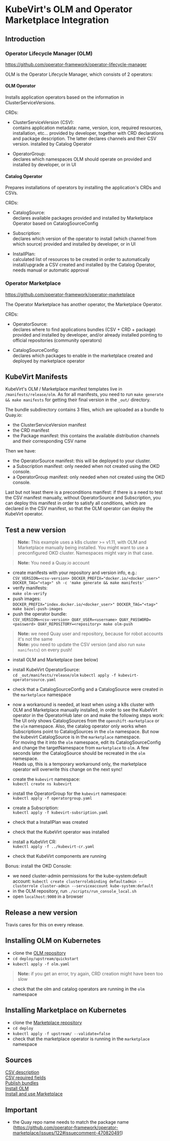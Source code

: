 # KubeVirt's OLM and Operator Marketplace Integration

## Introduction

### Operator Lifecycle Manager (OLM)

https://github.com/operator-framework/operator-lifecycle-manager

OLM is the Operator Lifecycle Manager, which consists of 2 operators:

#### OLM Operator

Installs application operators based on the information in ClusterServiceVersions.

CRDs:

- ClusterServiceVersion (CSV):  
  contains application metadata: name, version, icon, required resources, installation, etc...
  provided by developer, together with CRD declarations and package description. The latter declares channels and their CSV version.
  installed by Catalog Operator

- OperatorGroup:  
  declares which namespaces OLM should operate on
  provided and installed by developer, or in UI

#### Catalog Operator

Prepares installations of operators by installing the application's CRDs and CSVs.

CRDs:

- CatalogSource:  
  declares available packages
  provided and installed by Marketplace Operator based on CatalogSourceConfig

- Subscription:  
  declares which version of the operator to install (which channel from which source)
  provided and installed by developer, or in UI

- InstallPlan:  
  calculated list of resources to be created in order to automatically install/upgrade a CSV
  created and installed by the Catalog Operator, needs manual or automatic approval

### Operator Marketplace

https://github.com/operator-framework/operator-marketplace

The Operator Marketplace has another operator, the Marketplace Operator.

CRDs:

- OperatorSource:  
  declares where to find applications bundles (CSV + CRD + package)
  provided and installed by developer, and/or already installed pointing to official repositories (community operators)

- CatalogSourceConfig:  
  declares which packages to enable in the marketplace
  created and deployed by marketplace operator

## KubeVirt Manifests

KubeVirt's OLM / Marketplace manifest templates live in `/manifests/release/olm`. As for all manifests, you need to run
`make generate && make manifests` for getting their final version in the `_out/` directory.

The bundle subdirectory contains 3 files, which are uploaded as a bundle to Quay.io:
  - the ClusterServiceVersion manifest
  - the CRD manifest
  - the Package manifest: this contains the available distribution channels and their corresponding CSV name

Then we have:
  - the OperatorSource manifest: this will be deployed to your cluster.
  - a Subscription manifest: only needed when not created using the OKD console.
  - a OperatorGroup manifest: only needed when not created using the OKD console.

Last but not least there is a preconditions manifest: if there is a need to test the CSV manifest manually, without
OperatorSource and Subscription, you can deploy this manifest in order to satisfy all conditions, which are declared
in the CSV manifest, so that the OLM operator can deploy the KubeVirt operator.  

## Test a new version

>**Note:** This example uses a k8s cluster >= v1.11, with OLM and Marketplace manually being installed.
You might want to use a preconfigured OKD cluster. Namespaces might vary in that case.

>**Note:** You need a Quay.io account

- create manifests with your repository and version info, e.g.:  
  `CSV_VERSION=<csv-version> DOCKER_PREFIX="docker.io/<docker_user>" DOCKER_TAG="<tag>" sh -c 'make generate && make manifests'`
- verify manifests:  
  `make olm-verify`
- push images:  
  `DOCKER_PREFIX="index.docker.io/<docker_user>" DOCKER_TAG="<tag>" make bazel-push-images`
- push the operator bundle:  
  `CSV_VERSION=<csv-version> QUAY_USER=<username> QUAY_PASSWORD=<password> QUAY_REPOSITORY=<repository> make olm-push`
>**Note:** we need Quay user and repository, because for robot accounts it's not the same  
>**Note:** you need to update the CSV version (and also run `make manifests`) on every push!
  
- install OLM and Marketplace (see below)

- install KubeVirt OperatorSource:  
  `cd _out/manifests/release/olm`
  `kubectl apply -f kubevirt-operatorsource.yaml`
- check that a CatalogSourceConfig and a CatalogSource were created in the `marketplace` namespace

- now a workaround is needed, at least when using a k8s cluster with OLM and Marketplace manually installed, in order
  to see the KubeVirt operator in the OperatorHub later on and make the following steps work:  
  The UI only shows CatalogSources from the `openshift-marketplace` or the `olm` namespace. Also, the catalog operator only works
  when Subscriptions point to CatalogSources in the `olm` namespace. But now the kubevirt CatalogSource is in the `marketplace` namespace.  
  For moving the it into the `olm` namespace, edit its CatalogSourceConfig and change the targetNamespace from
  `marketplace` to `olm`. A few seconds later the CatalogSource should be recreated in the `olm` namespace.  
  Heads up, this is a temporary workaround only, the marketplace operator will overwrite this change on the next sync!

- create the `kubevirt` namespace:  
  `kubectl create ns kubevirt`
- install the OperatorGroup for the `kubevirt` namespace:  
  `kubectl apply -f operatorgroup.yaml`
- create a Subscription:  
  `kubectl apply -f kubevirt-subsription.yaml`
- check that a InstallPlan was created
- check that the KubeVirt operator was installed
- install a KubeVirt CR:  
  `kubectl apply -f ../kubevirt-cr.yaml`
- check that KubeVirt components are running

Bonus: install the OKD Console:

- we need cluster-admin permissions for the kube-system:default account:
  `kubectl create clusterrolebinding defaultadmin --clusterrole cluster-admin --serviceaccount kube-system:default`
- in the OLM repository, run `./scripts/run_console_local.sh`
- open `localhost:9000` in a browser

## Release a new version

Travis cares for this on every release.

## Installing OLM on Kubernetes

- clone the [OLM repository](github.com/operator-framework/operator-lifecycle-manager)
- `cd deploy/upstream/quickstart`
- `kubectl apply -f olm.yaml`
>**Note:** if you get an error, try again, CRD creation might have been too slow
- check that the olm and catalog operators are running in the `olm` namespace

## Installing Marketplace on Kubernetes

- clone the [Marketplace repository](github.com/operator-framework/operator-marketplace)
- `cd deploy`
- `kubectl apply -f upstream/ --validate=false`
- check that the marketplace operator is running in the `marketplace` namespace
## Sources

[CSV description](https://github.com/operator-framework/operator-lifecycle-manager/blob/master/doc/design/building-your-csv.md)  
[CSV required fields](https://github.com/operator-framework/community-operators/blob/master/docs/packaging-required-fields.md)  
[Publish bundles](https://github.com/operator-framework/community-operators/blob/master/docs/testing-operators.md)  
[Install OLM](https://github.com/operator-framework/operator-lifecycle-manager/blob/master/doc/install/install.md)  
[Install and use Marketplace](https://github.com/operator-framework/operator-marketplace)  

## Important

- the Quay repo name needs to match the package name (https://github.com/operator-framework/operator-marketplace/issues/122#issuecomment-470820491)